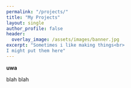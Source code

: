 ```yaml
---
permalink: "/projects/"
title: "My Projects"
layout: single
author_profile: false
header:
  overlay_image: /assets/images/banner.jpg
excerpt: "Sometimes i like making things<br>
I might put them here"
---
```


**uwa**

blah blah
